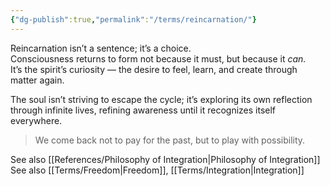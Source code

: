```yaml
---
{"dg-publish":true,"permalink":"/terms/reincarnation/"}
---
```



Reincarnation isn’t a sentence; it’s a choice.  
Consciousness returns to form not because it must, but because it _can._  
It’s the spirit’s curiosity — the desire to feel, learn, and create through matter again.

The soul isn’t striving to escape the cycle; it’s exploring its own reflection through infinite lives, refining awareness until it recognizes itself everywhere.

> We come back not to pay for the past, but to play with possibility.

See also [[References/Philosophy of Integration\|Philosophy of Integration]]
See also [[Terms/Freedom\|Freedom]], [[Terms/Integration\|Integration]]

